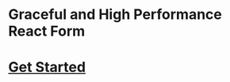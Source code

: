 # Graceful and High Performance React Form

# <a href="https://seventysevendays.github.io/yimi-form/">Get Started</a>
